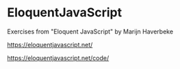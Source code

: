 # EloquentJavaScript

Exercises from "Eloquent JavaScript" by Marijn Haverbeke

https://eloquentjavascript.net/

https://eloquentjavascript.net/code/
